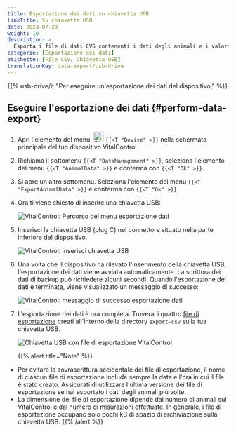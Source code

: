 ```yaml
---
title: Esportazione dei dati su chiavetta USB
linkTitle: Su chiavetta USB
date: 2023-07-20
weight: 10
description: >
  Esporta i file di dati CVS contenenti i dati degli animali e i valori di misurazione memorizzati sul dispositivo VitalControl su una chiavetta USB.
categorie: [Esportazione dei dati]
etichette: [File CSV, Chiavetta USB]
translationKey: data-export/usb-drive
---
```

{{% usb-drive/it "Per eseguire un'esportazione dei dati del dispositivo," %}}

## Eseguire l'esportazione dei dati {#perform-data-export}	

1. Apri l'elemento del menu &nbsp;<img src="/icons/device.svg" width="23" align="bottom" alt="Dispositivo" /> `{{<T "Device" >}}` nella schermata principale del tuo dispositivo VitalControl.

2. Richiama il sottomenu `{{<T "DataManagement" >}}`, seleziona l'elemento del menu `{{<T "AnimalData" >}}` e conferma con `{{<T "Ok" >}}`.

3. Si apre un altro sottomenu. Seleziona l'elemento del menu `{{<T "ExportAnimalData" >}}` e conferma con `{{<T "Ok" >}}`.

4. Ora ti viene chiesto di inserire una chiavetta USB:

   ![VitalControl: Percorso del menu esportazione dati](../images/data-export.png "Richiama esportazione dati")

5. Inserisci la chiavetta USB (plug C) nel connettore situato nella parte inferiore del dispositivo.

   ![VitalControl: inserisci chiavetta USB](/images/firmware/update/plug-in-dual-usb-stick.svg "Inserisci chiavetta USB")

6. Una volta che il dispositivo ha rilevato l'inserimento della chiavetta USB, l'esportazione dei dati viene avviata automaticamente. La scrittura dei dati di backup può richiedere alcuni secondi. Quando l'esportazione dei dati è terminata, viene visualizzato un messaggio di successo:

   ![VitalControl: messaggio di successo esportazione dati](../images/success-data-export.png "Successo esportazione dati")

7. L'esportazione dei dati è ora completa. Troverai i quattro [file di esportazione](../export-files/) creati all'interno della directory `export-csv` sulla tua chiavetta USB.

   ![Chiavetta USB con file di esportazione VitalControl](../images/export-files.png "File di esportazione su chiavetta USB")

   {{% alert title="Note" %}}
  - Per evitare la sovrascrittura accidentale dei file di esportazione, il nome di ciascun file di esportazione include sempre la data e l'ora in cui il file è stato creato. Assicurati di utilizzare l'ultima versione dei file di esportazione se hai esportato i dati degli animali più volte.
  - La dimensione dei file di esportazione dipende dal numero di animali sul VitalControl e dal numero di misurazioni effettuate. In generale, i file di esportazione occupano solo pochi kB di spazio di archiviazione sulla chiavetta USB.
   {{% /alert %}}
